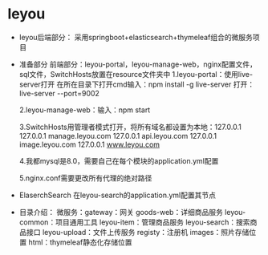 # leyou
+ leyou后端部分：
    采用springboot+elasticsearch+thymeleaf组合的微服务项目

+ 准备部分
    前端部分：leyou-portal，leyou-manage-web，nginx配置文件，sql文件，SwitchHosts放置在resource文件夹中
    1.leyou-portal：使用live-server打开
        在所在目录下打开cmd输入：npm install -g live-server
        打开： live-server --port=9002

    2.leyou-manage-web：输入：npm start

    3.SwitchHosts用管理者模式打开，将所有域名都设置为本地：127.0.0.1
        127.0.0.1 manage.leyou.com
        127.0.0.1 api.leyou.com
        127.0.0.1 image.leyou.com
        127.0.0.1 www.leyou.com

    4.我都mysql是8.0，需要自己在每个模块的application.yml配置

    5.nginx.conf需要更改所有代理的绝对路径

+ ElaserchSearch
    在leyou-search的application.yml配置其节点

+ 目录介绍：
    微服务：gateway：网关
    goods-web：详细商品服务
    leyou-common：项目通用工具
    leyou-item：管理商品服务
    leyou-search：搜索商品接口
    leyou-upload：文件上传服务
    registy：注册机
    images：照片存储位置
    html：thymeleaf静态化存储位置